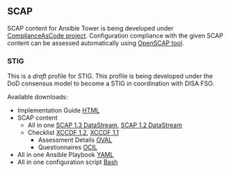 ## SCAP

SCAP content for Ansible Tower is being developed under [ComplianceAsCode project](https://github.com/ComplianceAsCode/content). Configuration compliance with the given SCAP content can be assessed automatically using [OpenSCAP tool](https://access.redhat.com/documentation/en-us/red_hat_enterprise_linux/7/html/security_guide/configuration-compliance-scanning_scanning-the-system-for-configuration-compliance-and-vulnerabilities).

### STIG

This is a *draft* profile for STIG. This profile is being developed under the DoD consensus model to become a STIG in coordination with DISA FSO.

Available downloads:
 * Implementation Guide [HTML](/cac/guides/ssg-rhel7-guide-tower-stig.html)
 * SCAP content
   * All in one [SCAP 1.3 DataStream](/cac/ssg-rhel7-ds.xml), [SCAP 1.2 DataStream](/cac/ssg-rhel7-ds-1.2.xml)
   * Checklist [XCCDF 1.2](/cac/ssg-rhel7-xccdf-1.2.xml), [XCCDF 1.1](/cac/ssg-rhel7-xccdf.xml)
     * Assessment Details [OVAL](/cac/ssg-rhel7-oval.xml)
     * Questionnaires [OCIL](/cac/ssg-rhel7-ocil.xml)
 * All in one Ansible Playbook [YAML](/cac/ansible/rhel7-playbook-tower-stig.yml)
 * All in one configuration script [Bash](/cac/bash/rhel7-script-stig.sh)
